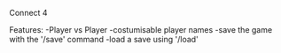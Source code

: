 Connect 4

Features: 
  -Player vs Player
  -costumisable player names
  -save the game with the '/save' command
  -load a save using '/load'
